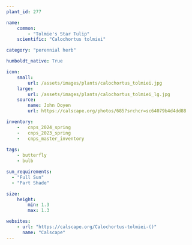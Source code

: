 ```yaml
---
plant_id: 277

name: 
    common:  
        - "Tolmie's Star Tulip"    
    scientific: "Calochortus tolmiei"  

category: "perennial herb"

humboldt_native: True

icon: 
    small: 
        url: /assets/images/plants/calochortus_tolmiei.jpg 
    large: 
        url: /assets/images/plants/calochortus_tolmiei_lg.jpg 
    source: 
        name: John Doyen 
        url: https://calscape.org/photos/685?srchcr=sc64079b4d4dd88 

inventory: 
    -   cnps_2024_spring
    -   cnps_2023_spring
    -   cnps_master_inventory
        
tags: 
    - butterfly
    - bulb

sun_requirements:
  - "Full Sun"
  - "Part Shade"

size:
    height: 
        min: 1.3
        max: 1.3

websites:
    - url: "https://calscape.org/Calochortus-tolmiei-()"
      name: "Calscape"
---
```


